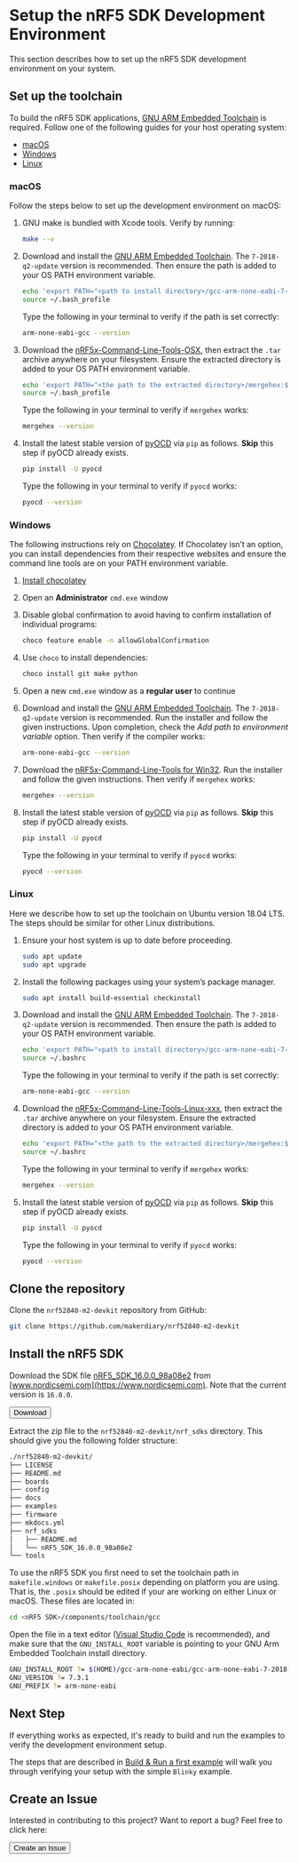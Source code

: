 # Setup the nRF5 SDK Development Environment

This section describes how to set up the nRF5 SDK development environment on your system.

## Set up the toolchain

To build the nRF5 SDK applications, [GNU ARM Embedded Toolchain](https://developer.arm.com/open-source/gnu-toolchain/gnu-rm/downloads) is required. Follow one of the following guides for your host operating system:

* [macOS](#macos)
* [Windows](#windows)
* [Linux](#linux)

### macOS

Follow the steps below to set up the development environment on macOS:

1. GNU make is bundled with Xcode tools. Verify by running:
	``` sh
	make --v
	```

2. Download and install the [GNU ARM Embedded Toolchain](https://developer.arm.com/open-source/gnu-toolchain/gnu-rm/downloads). The `7-2018-q2-update` version is recommended. Then ensure the path is added to your OS PATH environment variable.

    ``` sh
	echo 'export PATH="<path to install directory>/gcc-arm-none-eabi-7-2018-q2-update/bin:${PATH}"' >> ~/.bash_profile
	source ~/.bash_profile
    ```
    Type the following in your terminal to verify if the path is set correctly:

    ``` sh
    arm-none-eabi-gcc --version
    ```

3. Download the [nRF5x-Command-Line-Tools-OSX](https://www.nordicsemi.com/Software-and-Tools/Development-Tools/nRF-Command-Line-Tools/Download#infotabs), then extract the `.tar` archive anywhere on your filesystem. Ensure the extracted directory is added to your OS PATH environment variable.

    ``` sh 
	echo 'export PATH="<the path to the extracted directory>/mergehex:${PATH}"' >> ~/.bash_profile
	source ~/.bash_profile
    ```

    Type the following in your terminal to verify if `mergehex` works:
    ``` sh
    mergehex --version
    ```

4. Install the latest stable version of [pyOCD](https://github.com/mbedmicro/pyOCD) via `pip` as follows. **Skip** this step if pyOCD already exists.

	``` sh
	pip install -U pyocd
	```

	Type the following in your terminal to verify if `pyocd` works:
	``` sh
	pyocd --version
	```

### Windows

The following instructions rely on [Chocolatey](https://chocolatey.org/). If Chocolatey isn’t an option, you can install dependencies from their respective websites and ensure the command line tools are on your PATH environment variable.

1. [Install chocolatey](https://chocolatey.org/install)

2. Open an **Administrator** `cmd.exe` window

3. Disable global confirmation to avoid having to confirm installation of individual programs:

	``` sh
	choco feature enable -n allowGlobalConfirmation
	```

4. Use `choco` to install dependencies:

	``` sh
	choco install git make python
	```

5. Open a new `cmd.exe` window as a **regular user** to continue

6. Download and install the [GNU ARM Embedded Toolchain](https://developer.arm.com/open-source/gnu-toolchain/gnu-rm/downloads). The `7-2018-q2-update` version is recommended. Run the installer and follow the given instructions. Upon completion, check the *Add path to environment variable* option. Then verify if the compiler works:

    ``` sh
    arm-none-eabi-gcc --version
    ```

7. Download the [nRF5x-Command-Line-Tools for Win32](https://www.nordicsemi.com/Software-and-Tools/Development-Tools/nRF-Command-Line-Tools/Download#infotabs). Run the installer and follow the given instructions. Then verify if `mergehex` works:

    ``` sh
    mergehex --version
    ```

8. Install the latest stable version of [pyOCD](https://github.com/mbedmicro/pyOCD) via `pip` as follows. **Skip** this step if pyOCD already exists.

	``` sh
	pip install -U pyocd
	```
	Type the following in your terminal to verify if `pyocd` works:
	``` sh
	pyocd --version
	```

### Linux

Here we describe how to set up the toolchain on Ubuntu version 18.04 LTS. The steps should be similar for other Linux distributions.

1. Ensure your host system is up to date before proceeding.

    ``` sh
    sudo apt update
    sudo apt upgrade
    ```

2. Install the following packages using your system’s package manager.

    ``` sh
    sudo apt install build-essential checkinstall
    ```

3. Download and install the [GNU ARM Embedded Toolchain](https://developer.arm.com/open-source/gnu-toolchain/gnu-rm/downloads). The `7-2018-q2-update` version is recommended. Then ensure the path is added to your OS PATH environment variable.

    ``` sh
	echo 'export PATH="<path to install directory>/gcc-arm-none-eabi-7-2018-q2-update/bin:${PATH}"' >> ~/.bashrc
	source ~/.bashrc
    ```
    Type the following in your terminal to verify if the path is set correctly:

    ``` sh
    arm-none-eabi-gcc --version
    ```

4. Download the [nRF5x-Command-Line-Tools-Linux-xxx](https://www.nordicsemi.com/Software-and-Tools/Development-Tools/nRF-Command-Line-Tools/Download#infotabs), then extract the `.tar` archive anywhere on your filesystem. Ensure the extracted directory is added to your OS PATH environment variable.

    ``` sh
	echo 'export PATH="<the path to the extracted directory>/mergehex:${PATH}"' >> ~/.bashrc
	source ~/.bashrc
    ```

    Type the following in your terminal to verify if `mergehex` works:
    ``` sh
    mergehex --version
    ```

5. Install the latest stable version of [pyOCD](https://github.com/mbedmicro/pyOCD) via `pip` as follows. **Skip** this step if pyOCD already exists.

	``` sh
	pip install -U pyocd
	```

	Type the following in your terminal to verify if `pyocd` works:
	``` sh
	pyocd --version
	```

## Clone the repository

Clone the `nrf52840-m2-devkit` repository from GitHub:

``` sh
git clone https://github.com/makerdiary/nrf52840-m2-devkit
```

## Install the nRF5 SDK

Download the SDK file [nRF5_SDK_16.0.0_98a08e2](https://www.nordicsemi.com/Software-and-Tools/Software/nRF5-SDK/Download#infotabs) from [www.nordicsemi.com](https://www.nordicsemi.com). Note that the current version is `16.0.0`.

<a href="https://www.nordicsemi.com/Software-and-Tools/Software/nRF5-SDK/Download#infotabs"><button data-md-color-primary="red-bud">Download</button></a>

Extract the zip file to the `nrf52840-m2-devkit/nrf_sdks` directory. This should give you the following folder structure:

``` sh
./nrf52840-m2-devkit/
├── LICENSE
├── README.md
├── boards
├── config
├── docs
├── examples
├── firmware
├── mkdocs.yml
├── nrf_sdks
│   ├── README.md
│   └── nRF5_SDK_16.0.0_98a08e2
└── tools
```

To use the nRF5 SDK you first need to set the toolchain path in `makefile.windows` or `makefile.posix` depending on platform you are using. That is, the `.posix` should be edited if your are working on either Linux or macOS. These files are located in:

``` sh
cd <nRF5 SDK>/components/toolchain/gcc
```

Open the file in a text editor ([Visual Studio Code](https://code.visualstudio.com/) is recommended), and make sure that the `GNU_INSTALL_ROOT` variable is pointing to your GNU Arm Embedded Toolchain install directory.

``` sh
GNU_INSTALL_ROOT ?= $(HOME)/gcc-arm-none-eabi/gcc-arm-none-eabi-7-2018-q2-update/bin/
GNU_VERSION ?= 7.3.1
GNU_PREFIX ?= arm-none-eabi
```

## Next Step

If everything works as expected, it's ready to build and run the examples to verify the development environment setup.

The steps that are described in [Build & Run a first example](building.md) will walk you through verifying your setup with the simple `Blinky` example.


## Create an Issue

Interested in contributing to this project? Want to report a bug? Feel free to click here:

<a href="https://github.com/makerdiary/nrf52840-m2-devkit/issues/new?title=Setup%20the%20nRF5%20SDK:%20%3Ctitle%3E"><button data-md-color-primary="red-bud"><i class="fa fa-github"></i> Create an Issue</button></a>
